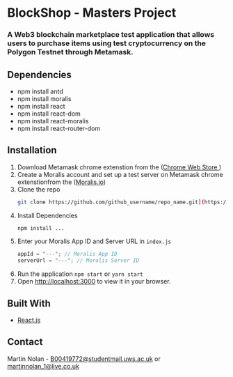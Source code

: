 # BlockShop - Masters Project

### A Web3 blockchain marketplace test application that allows users to purchase items using test cryptocurrency on the Polygon Testnet through Metamask.

## Dependencies

- npm install antd
- npm install moralis
- npm install react
- npm install react-dom
- npm install react-moralis
- npm install react-router-dom

## Installation

1. Download Metamask chrome extenstion from the ([Chrome Web Store ](https://chrome.google.com/webstore/detail/metamask/nkbihfbeogaeaoehlefnkodbefgpgknn?hl=en))
2. Create a Moralis account and set up a test server on Metamask chrome extenstionfrom the ([Moralis.io](Moralis.io))
3. Clone the repo
   ```sh
   git clone https://github.com/github_username/repo_name.git](https://github.com/mnolan99/blockchain-marketplace-react.git
   ```
4. Install Dependencies
   ```sh
   npm install ...
   ```
5. Enter your Moralis App ID and Server URL in `index.js`
   ```js
   appId = "---"; // Moralis App ID
   serverUrl = "---"; // Moralis Server ID
   ```
6. Run the application
   `npm start` or `yarn start`
7. Open [http://localhost:3000](http://localhost:3000) to view it in your browser.

## Built With

- [React.js](https://reactjs.org/)

## Contact

Martin Nolan - B00419772@studentmail.uws.ac.uk or martinnolan_1@live.co.uk
